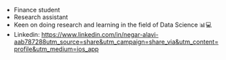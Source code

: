 - Finance student 
- Research assistant 
- Keen on doing research and learning in the field of Data Science 📊💻
- Linkedin: https://www.linkedin.com/in/negar-alavi-aab787288utm_source=share&utm_campaign=share_via&utm_content=profile&utm_medium=ios_app
<!---
NegarAlavi/NegarAlavi is a ✨ special ✨ repository because its `README.md` (this file) appears on your GitHub profile.
You can click the Preview link to take a look at your changes.
--->
